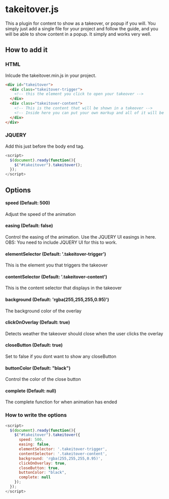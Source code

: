 # takeitover.js
This a plugin for content to show as a takeover, or popup if you will. You simply just add a single file for your project and follow the guide, and you will be able to show content in a popup. It simply and works very well.

## How to add it
### HTML
Inlcude the takeitover.min.js in your project.

```HTML
<div id="takeitover">
  <div class="takeitover-trigger">
    <!-- this the element you click to open your takeover -->
  </div>
  <div class="takeitover-content">
    <!-- This is the content that will be shown in a takeover -->
    <!-- Inside here you can put your own markup and all of it will be shown in a takeover -->
  </div>
</div>
```
### JQUERY
Add this just before the body end tag.
```Javascript
<script>
  $(document).ready(function(){
    $("#takeitover").takeitover();
  });
</script>
```

## Options
#### speed (Default: 500)
Adjust the speed of the animation


#### easing (Default: false)
Control the easing of the animation. Use the JQUERY UI easings in here. 
<br>OBS: You need to include JQUERY UI for this to work.

#### elementSelector (Default: '.takeitover-trigger')
This is the element you that triggers the takeover

#### contentSelector (Default: '.takeitover-content')
This is the content selector that displays in the takeover

#### background (Default: 'rgba(255,255,255,0.95)')
The background color of the overlay

#### clickOnOverlay (Default: true)
Detects weather the takeover should close when the user clicks the overlay

#### closeButton (Default: true)
Set to false if you dont want to show any closeButton

#### buttonColor (Default: "black")
Control the color of the close button

#### complete (Default: null)
The complete function for when animation has ended

### How to write the options
```Javascript
<script>
  $(document).ready(function(){
    $("#takeitover").takeitover({
      speed: 500,
      easing: false,
      elementSelector: '.takeitover-trigger',
      contentSelector: '.takeitover-content',
      background: 'rgba(255,255,255,0.95)',
      clickOnOverlay: true,
      closeButton: true,
      buttonColor: "black",
      complete: null
    });
  });
</script>
```
